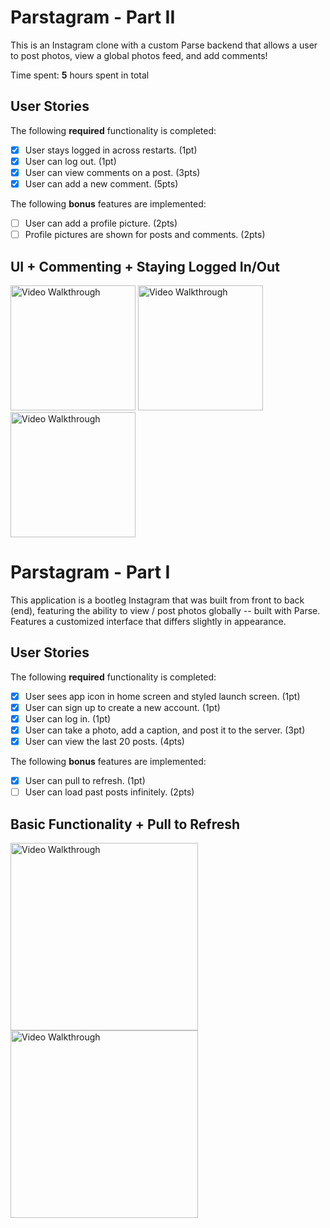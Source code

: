 # Parstagram - Part II

This is an Instagram clone with a custom Parse backend that allows a user to post photos, view a global photos feed, and add comments!

Time spent: **5** hours spent in total

## User Stories

The following **required** functionality is completed:

- [x] User stays logged in across restarts. (1pt)
- [x] User can log out. (1pt)
- [x] User can view comments on a post. (3pts)
- [x] User can add a new comment. (5pts)

The following **bonus** features are implemented:

- [ ] User can add a profile picture. (2pts)
- [ ] Profile pictures are shown for posts and comments. (2pts)

## UI + Commenting + Staying Logged In/Out
<img src='http://g.recordit.co/7g0ZtfgXjU.gif' title='Basic Functionality' width='200' alt='Video Walkthrough' /> <img src='http://g.recordit.co/stAZqj4Woc.gif' title='Basic Functionality' width='200' alt='Video Walkthrough' />
<img src='http://g.recordit.co/Gr9pcEXsT7.gif' title='Basic Functionality' width='200' alt='Video Walkthrough' />


# Parstagram - Part I

This application is a bootleg Instagram that was built from front to back (end), featuring the ability to 
view / post photos globally -- built with Parse. Features a customized interface that differs slightly in appearance.

## User Stories

The following **required** functionality is completed:

- [x] User sees app icon in home screen and styled launch screen. (1pt)
- [x] User can sign up to create a new account. (1pt)
- [x] User can log in. (1pt)
- [x] User can take a photo, add a caption, and post it to the server. (3pt)
- [x] User can view the last 20 posts. (4pts)

The following **bonus** features are implemented:

- [x] User can pull to refresh. (1pt)
- [ ] User can load past posts infinitely. (2pts)

## Basic Functionality + Pull to Refresh

<img src='http://g.recordit.co/KQfumLliID.gif' title='Basic Functionality' width='300' alt='Video Walkthrough' />                 <img src='http://g.recordit.co/FmeR5KOcMn.gif' title='Pull to refresh' width='300' alt='Video Walkthrough' />
